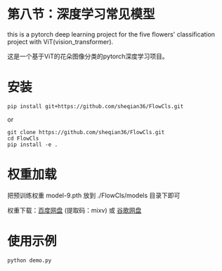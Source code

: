 # 第八节：深度学习常见模型
this is a pytorch deep learning project for the five flowers' classification project with ViT(vision_transformer).

这是一个基于ViT的花朵图像分类的pytorch深度学习项目。

# 安装
```
pip install git+https://github.com/sheqian36/FlowCls.git
```
or
```
git clone https://github.com/sheqian36/FlowCls.git
cd FlowCls
pip install -e .
```
# 权重加载

把预训练权重 model-9.pth 放到 ./FlowCls/models 目录下即可

权重下载：[百度网盘](https://pan.baidu.com/s/1VRe2e2coJwK8pND4zqGoRQ?pwd=mixv) (提取码：mixv) 或 [谷歌网盘](https://drive.google.com/file/d/1o4VaL0ABk8_1i_EorR3P07YJk8GCjYAl/view?usp=sharing)

# 使用示例
```
python demo.py
```

